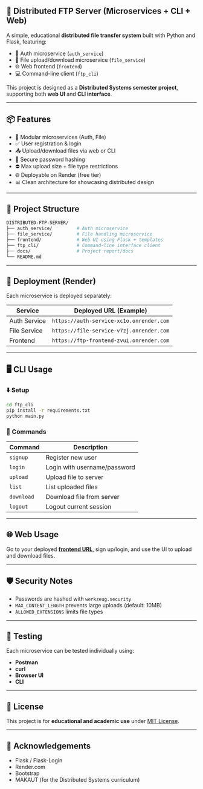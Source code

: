 ## 📁 Distributed FTP Server (Microservices + CLI + Web)

A simple, educational **distributed file transfer system** built with Python and Flask, featuring:

* 🔐 Auth microservice (`auth_service`)
* 📂 File upload/download microservice (`file_service`)
* 🌐 Web frontend (`frontend`)
* 💻 Command-line client (`ftp_cli`)

This project is designed as a **Distributed Systems semester project**, supporting both **web UI** and **CLI interface**.

---

## 📦 Features

* 🧩 Modular microservices (Auth, File)
* ✅ User registration & login
* 📤 Upload/download files via web or CLI
* 🔐 Secure password hashing
* ⛔ Max upload size + file type restrictions
* 🌐 Deployable on Render (free tier)
* 📊 Clean architecture for showcasing distributed design

---

## 📁 Project Structure

```bash
DISTRIBUTED-FTP-SERVER/
├── auth_service/         # Auth microservice
├── file_service/         # File handling microservice
├── frontend/             # Web UI using Flask + templates
├── ftp_cli/              # Command-line interface client
├── docs/                 # Project report/docs
└── README.md
```

---

## 🚀 Deployment (Render)

Each microservice is deployed separately:

| Service      | Deployed URL (Example)                         |
| ------------ | ---------------------------------------------- |
| Auth Service | `https://auth-service-xc1o.onrender.com`            |
| File Service | `https://file-service-v7zj.onrender.com`            |
| Frontend     | `https://ftp-frontend-zvui.onrender.com` |

---

## 🖥️ CLI Usage

### ⬇️ Setup

```bash
cd ftp_cli
pip install -r requirements.txt
python main.py
```

### 🔐 Commands

| Command    | Description                  |
| ---------- | ---------------------------- |
| `signup`   | Register new user            |
| `login`    | Login with username/password |
| `upload`   | Upload file to server        |
| `list`     | List uploaded files          |
| `download` | Download file from server    |
| `logout`   | Logout current session       |

---

## 🌐 Web Usage

Go to your deployed **[frontend URL](https://ftp-frontend-zvui.onrender.com)**, sign up/login, and use the UI to upload and download files.

---

## 🛡️ Security Notes

* Passwords are hashed with `werkzeug.security`
* `MAX_CONTENT_LENGTH` prevents large uploads (default: 10MB)
* `ALLOWED_EXTENSIONS` limits file types

---

## 🧪 Testing

Each microservice can be tested individually using:

* **Postman**
* **curl**
* **Browser UI**
* **CLI**

---

## 📄 License

This project is for **educational and academic use** under [MIT License](LICENSE).

---

## 🙌 Acknowledgements

* Flask / Flask-Login
* Render.com
* Bootstrap
* MAKAUT (for the Distributed Systems curriculum)
